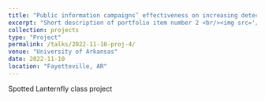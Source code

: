 ```yaml
---
title: "Public information campaigns’ effectiveness on increasing detections of invasives: Spotted Lanternfly (Lycorma delicatula)"
excerpt: "Short description of portfolio item number 2 <br/><img src='/images/500x300.png'>"
collection: projects
type: "Project"
permalink: /talks/2022-11-10-proj-4/
venue: "University of Arkansas"
date: 2022-11-10
location: "Fayetteville, AR"
---
```


Spotted Lanternfly class project
